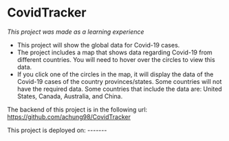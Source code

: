 # CovidTracker

*This project was made as a learning experience*

- This project will show the global data for Covid-19 cases.
- The project includes a map that shows data regarding Covid-19 from different countries. You will need to hover over the circles to view this data.
- If you click one of the circles in the map, it will display the data of the Covid-19 cases of the country provinces/states. Some countries will not have the required data. Some countries that include the data are: United States, Canada, Australia, and China.

The backend of this project is in the following url: https://github.com/achung98/CovidTracker

This project is deployed on: *-------*
